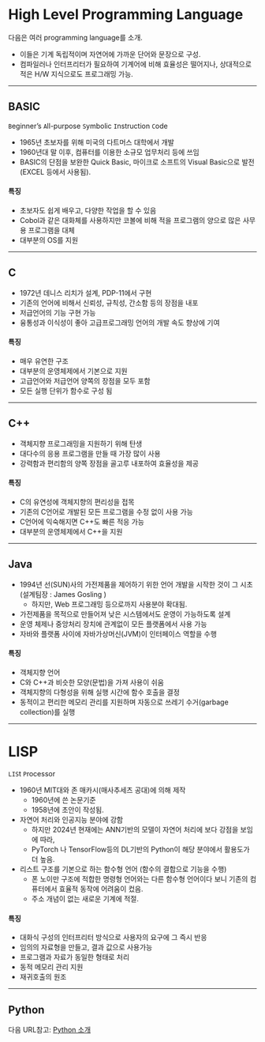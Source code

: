 # High Level Programming Language

다음은 여러 programming language를 소개.

* 이들은 기계 독립적이며 자연어에 가까운 단어와 문장으로 구성.
* 컴파일러나 인터프리터가 필요하여 기계어에 비해 효율성은 떨어지나, 상대적으로 적은 H/W 지식으로도 프로그래밍 가능.

---

## BASIC

`B`eginner’s `A`ll-purpose `S`ymbolic `I`nstruction `C`ode

* 1965년 초보자를 위해 미국의 다트머스 대학에서 개발
* 1960년대 말 이후, 컴퓨터를 이용한 소규모 업무처리 등에 쓰임
* BASIC의 단점을 보완한 Quick Basic, 마이크로 소프트의 Visual Basic으로 발전(EXCEL 등에서 사용됨).

#### 특징

* 초보자도 쉽게 배우고, 다양한 작업을 할 수 있음
* Cobol과 같은 대화체를 사용하지만 코볼에 비해 적을 프로그램의 양으로 많은 사무용 프로그램을  대체
* 대부분의 OS를 지원  

---

## C

* 1972년 데니스 리치가 설계, PDP-11에서 구현
* 기존의 언어에 비해서 신뢰성, 규칙성, 간소함 등의 장점을 내포
* 저급언어의 기능 구현 가능
* 융통성과 이식성이 좋아 고급프로그래밍 언어의 개발 속도 향상에 기여

#### 특징

* 매우 유연한 구조
* 대부분의 운영체제에서 기본으로 지원
* 고급언어와 저급언어 양쪽의 장점을 모두 포함
* 모든 실행 단위가 함수로 구성 됨

---

## C++

* 객체지향 프로그래밍을 지원하기 위해 탄생
* 대다수의 응용 프로그램을 만들 때 가장 많이 사용
* 강력함과 편리함의 양쪽 장점을 골고루 내포하여 효율성을 제공

#### 특징

* C의 유연성에 객체지향의 편리성을 접목
* 기존의 C언어로 개발된 모든 프로그램을 수정 없이 사용 가능
* C언어에 익숙해지면 C++도 빠른 적응 가능
* 대부분의 운영체제에서 C++을 지원

---

## Java

* 1994년 선(SUN)사의 가전제품을 제어하기 위한 언어 개발을 시작한 것이 그 시초 (설계팀장 : James Gosling )
    * 하지만, Web 프로그래밍 등으로까지 사용분야 확대됨.
* 가전제품을 목적으로 만들어져 낮은 시스템에서도 운영이 가능하도록 설계
* 운영 체제나 중앙처리 장치에 관계없이 모든 플랫폼에서 사용 가능
* 자바와 플랫폼 사이에 자바가상머신(JVM)이 인터페이스 역할을 수행

#### 특징

* 객체지향 언어
* C와 C++과 비슷한 모양(문법)을 가져 사용이 쉬움
* 객체지향의 다형성을 위해 실행 시간에 함수 호출을 결정
* 동적이고 편리한 메모리 관리를 지원하며 자동으로 쓰레기 수거(garbage collection)를 실행

----

# LISP

`LIS`t `P`rocessor

* 1960년 MIT대와 존 매카시(매사추세츠 공대)에 의해 제작 
    * 1960년에 쓴 논문기준
    * 1958년에 초안이 작성됨.
* 자연어 처리와 인공지능 분야에 강함
    * 하지만 2024년 현재에는 ANN기반의 모델이 자연어 처리에 보다 강점을 보임에 따라,
    * PyTorch 나 TensorFlow등의 DL기반의 Python이 해당 분야에서 활용도가 더 높음.
* 리스트 구조를 기본으로 하는 함수형 언어 (함수의 결합으로 기능을 수행)
    * 폰 노이만 구조에 적합한 명령형 언어와는 다른 함수형 언어이다 보니 기존의 컴퓨터에서 효율적 동작에 어려움이 컸음.
    * 주소 개념이 없는 새로운 기계에 적절.

#### 특징

* 대화식 구성의 인터프리터 방식으로 사용자의 요구에 그 즉시 반응
* 임의의 자료형을 만들고, 결과 값으로 사용가능
* 프로그램과 자료가 동일한 형태로 처리
* 동적 메모리 관리 지원 
* 재귀호출의 원조

---

## Python

다음 URL참고: [Python 소개](https://dsaint31.tistory.com/512)

